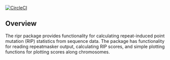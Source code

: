 
<!-- README.md is generated from README.Rmd. Please edit that file -->

<!-- badges: start -->

[![CircleCI](https://circleci.com/gh/percyfal/ripr.svg?style=svg&circle-token=2acf7a0a7f377fba201eb6e661163196a5a28b74)](https://app.circleci.com/pipelines/github/percyfal/ripr)
<!-- badges: end -->

## Overview

The ripr package provides functionality for calculating repeat-induced
point mutation (RIP) statistics from sequence data. The package has
functionality for reading repeatmasker output, calculating RIP scores,
and simple plotting functions for plotting scores along chromosomes.
